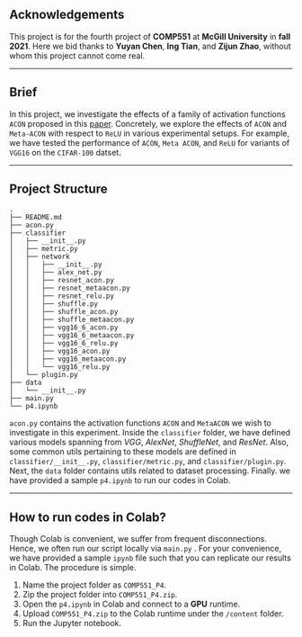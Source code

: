 ## Acknowledgements

This project is for the fourth project of **COMP551** at **McGill University** in **fall 2021**. Here we bid thanks
to **Yuyan Chen**, **Ing Tian**, and **Zijun Zhao**, without whom this project cannot come real.

---

## Brief

In this project, we investigate the effects of a family of activation functions `ACON` proposed in
this [paper](https://arxiv.org/abs/2009.04759). Concretely, we explore the effects of `ACON` and `Meta-ACON` with
respect to `ReLU` in various experimental setups. For example, we have tested the performance of `ACON`, `Meta ACON`,
and `ReLU` for variants of `VGG16` on the `CIFAR-100` datset.

---

## Project Structure

```text
.
├── README.md
├── acon.py
├── classifier
│   ├── __init__.py
│   ├── metric.py
│   ├── network
│   │   ├── __init__.py
│   │   ├── alex_net.py
│   │   ├── resnet_acon.py
│   │   ├── resnet_metaacon.py
│   │   ├── resnet_relu.py
│   │   ├── shuffle.py
│   │   ├── shuffle_acon.py
│   │   ├── shuffle_metaacon.py
│   │   ├── vgg16_6_acon.py
│   │   ├── vgg16_6_metaacon.py
│   │   ├── vgg16_6_relu.py
│   │   ├── vgg16_acon.py
│   │   ├── vgg16_metaacon.py
│   │   └── vgg16_relu.py
│   └── plugin.py
├── data
│   └── __init__.py
├── main.py
└── p4.ipynb
```

`acon.py` contains the activation functions `ACON` and `MetaACON` we wish to investigate in this experiment. Inside
the `classifier`
folder, we have defined various models spanning from *VGG*, *AlexNet*, *ShuffleNet*, and *ResNet*. Also, some common
utils pertaining to these models are defined in `classifier/__init__.py`, `classifier/metric.py`,
and `classifier/plugin.py`. Next, the `data` folder contains utils related to dataset processing. Finally. we have
provided a sample `p4.ipynb` to run our codes in Colab.

---

## How to run codes in Colab?

Though Colab is convenient, we suffer from frequent disconnections. Hence, we often run our script locally via `main.py`
. For your convenience, we have provided a sample `ipynb` file such that you can replicate our results in Colab. The
procedure is simple.

1. Name the project folder as `COMP551_P4`.
2. Zip the project folder into `COMP551_P4.zip`.
3. Open the `p4.ipynb` in Colab and connect to a **GPU** runtime.
4. Upload `COMP551_P4.zip` to the Colab runtime under the `/content` folder.
5. Run the Jupyter notebook.
